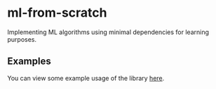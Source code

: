 # ml-from-scratch

Implementing ML algorithms using minimal dependencies for learning purposes.

## Examples

You can view some example usage of the library [here](https://nbviewer.jupyter.org/github/lukegrecki/ml-from-scratch/tree/main/examples/).

